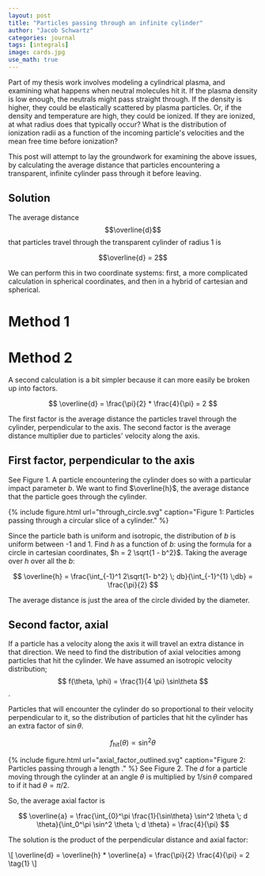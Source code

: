 ```yaml
---
layout: post
title: "Particles passing through an infinite cylinder"
author: "Jacob Schwartz"
categories: journal
tags: [integrals]
image: cards.jpg
use_math: true
---
```


Part of my thesis work involves modeling a cylindrical plasma, 
and examining what happens when neutral molecules hit it.
If the plasma density is low enough, the neutrals might pass straight through.
If the density is higher, they could be elastically scattered by plasma particles.
Or, if the density and temperature are high, they could be ionized.
If they are ionized, at what radius does that typically occur?
What is the distribution of ionization radii as a function of the incoming particle's velocities and the mean free time before ionization?

This post will attempt to lay the groundwork for examining the above issues,
by calculating the average distance that particles encountering a transparent, infinite cylinder pass through it before leaving.

## Solution
The average distance $$\overline{d}$$ that particles travel through the transparent cylinder of radius 1 is

$$\overline{d} = 2$$


We can perform this in two coordinate systems: first, a more complicated calculation in spherical coordinates, and then in a hybrid of cartesian and spherical.

# Method 1

# Method 2

A second calculation is a bit simpler because it can more easily be broken up into factors.

$$ \overline{d} = \frac{\pi}{2} * \frac{4}{\pi} = 2 $$

The first factor is the average distance the particles travel through the cylinder, perpendicular to the axis. The second factor is the average distance multiplier due to particles' velocity along the axis.

## First factor, perpendicular to the axis

See Figure 1. A particle encountering the cylinder does so with a particular impact parameter $b$. We want to find $\overline{h}$, the average distance that the particle goes through the cylinder.

{% include figure.html url="through_circle.svg" 
caption="Figure 1: Particles passing through a circular slice of a cylinder." %}

Since the particle bath is uniform and isotropic, the distribution of $b$ is uniform between -1 and 1. 
Find $h$ as a function of $b$: using the formula for a circle in cartesian coordinates, $h = 2 \sqrt{1 - b^2}$. Taking the average over $h$ over all the $b$:

$$ \overline{h} =  \frac{\int_{-1}^1 2\sqrt{1- b^2} \; db}{\int_{-1}^{1} \;db} = \frac{\pi}{2} $$

The average distance is just the area of the circle divided by the diameter.

## Second factor, axial

If a particle has a velocity along the axis it will travel an extra distance in that direction. We need to find the distribution of axial velocities among particles that hit the cylinder. We have assumed an isotropic velocity distribution; $$ f(\theta, \phi) = \frac{1}{4 \pi} \sin\theta $$.

Particles that will encounter the cylinder do so proportional to their velocity perpendicular to it, so the distribution of particles that hit the cylinder has an extra factor of $\sin\theta$.

$$f_\text{hit}(\theta) \propto \sin^2 \theta$$

{% include figure.html url="axial_factor_outlined.svg" 
caption="Figure 2: Particles passing through a length ." %}
See Figure 2.
The $d$ for a particle moving through the cylinder at an angle $\theta$ is multiplied by $1/\sin\theta$ compared to if it had $\theta = \pi/2$.

So, the average axial factor is 

$$ \overline{a} = \frac{\int_{0}^\pi \frac{1}{\sin\theta} \sin^2 \theta \; d \theta}{\int_0^\pi \sin^2 \theta \; d \theta} = \frac{4}{\pi} $$

The solution is the product of the perpendicular distance and axial factor:

\\[ \overline{d} = \overline{h} * \overline{a} = \frac{\pi}{2} \frac{4}{\pi} = 2 \tag{1} \\]
